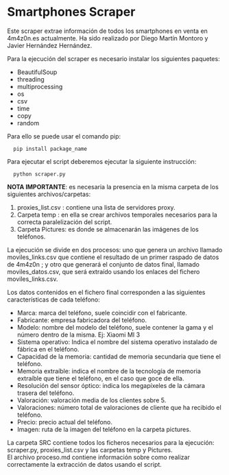 # Smartphones Scraper
Este scraper extrae información de todos los smartphones en venta en 4m4z0n.es actualmente.  Ha sido realizado por Diego Martín Montoro y Javier Hernández Hernández.

Para la ejecución del scraper es necesario instalar los siguientes paquetes:  

* BeautifulSoup
* threading
* multiprocessing
* os
* csv
* time
* copy
* random

Para ello se puede usar el comando pip:  
```
  pip install package_name
```


Para ejecutar el script deberemos ejecutar la siguiente instrucción:
```
  python scraper.py
```
__NOTA IMPORTANTE__: es necesaria la presencia en la misma carpeta de los siguientes archivos/carpetas:

1. proxies_list.csv : contiene una lista de servidores proxy.
2. Carpeta temp : en ella se crear archivos temporales necesarios para la correcta paralelización del script.
3. Carpeta Pictures: es donde se almacenarán las imágenes de los teléfonos.

La ejecución se divide en dos procesos: uno que genera un archivo llamado moviles_links.csv que contiene el resultado de un primer raspado de datos de 4m4z0n ; y otro que generará el conjunto de datos final, llamado moviles_datos.csv, que será extraído usando los enlaces del fichero moviles_links.csv.

Los datos contenidos en el fichero final corresponden a las siguientes características de cada teléfono:
* Marca: marca del teléfono, suele coincidir con el fabricante.
* Fabricante: empresa fabricadora del teléfono.
* Modelo: nombre del modelo del teléfono, suele contener la gama y el número dentro de la misma. Ej: Xiaomi MI 3
* Sistema operativo: Indica el nombre del sistema operativo instalado de fábrica en el teléfono.
* Capacidad de la memoria: cantidad de memoria secundaria que tiene el teléfono.
* Memoria extraíble: indica el nombre de la tecnología de memoria extraíble que tiene el teléfono, en el caso que goce de ella.
* Resolución del sensor óptico: indica los megapíxeles de la cámara trasera del teléfono.
* Valoración: valoración media de los clientes sobre 5.
* Valoraciones: número total de valoraciones de cliente que ha recibido el teléfono. 
* Precio: precio actual del teléfono.
* Imagen: ruta de la imagen del teléfono en la carpeta pictures.

La carpeta SRC contiene todos los ficheros necesarios para la ejecución: scraper.py, proxies_list.csv y las carpetas temp y Pictures.  
El archivo proceso.md contiene información sobre como realizar correctamente la extracción de datos usando el script.
